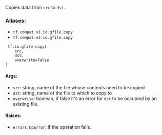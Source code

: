 Copies data from `src` to `dst`.
### Aliases:
- `tf.compat.v1.io.gfile.copy`
- `tf.compat.v2.io.gfile.copy`

```
 tf.io.gfile.copy(
    src,
    dst,
    overwrite=False
)
```
#### Args:
- `src`: string, name of the file whose contents need to be copied
- `dst`: string, name of the file to which to copy to
- `overwrite`: boolean, if false it's an error for `dst` to be occupied by an existing file.
#### Raises:
- `errors.OpError`: If the operation fails.
